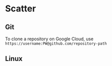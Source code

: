 # Scatter
## Git
To clone a repository on Google Cloud, use `https://username:PW@github.com/repository-path`
## Linux
